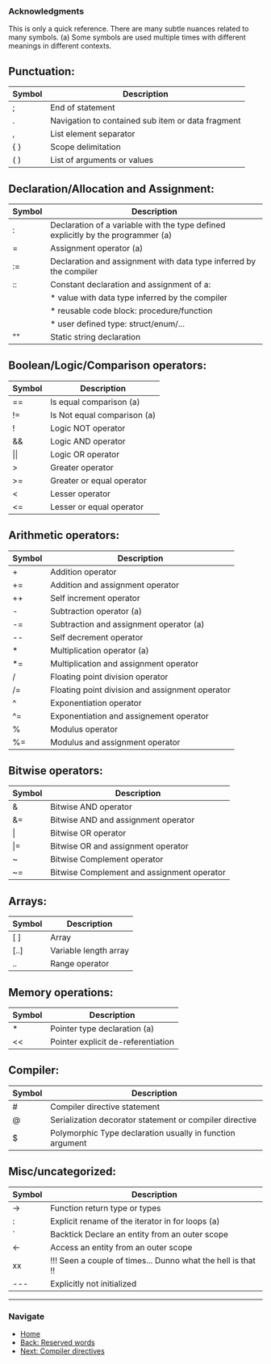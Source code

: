 ### Acknowledgments
This is only a quick reference. There are many subtle nuances related to many symbols.
(a) Some symbols are used multiple times with different meanings in different contexts.


## Punctuation:

|Symbol   | Description |
|---      | --- |
|;        | End of statement |
|.        | Navigation to contained sub item or data fragment |
|,        | List element separator |
|\{ \}    | Scope delimitation |
|\( \)    | List of arguments or values |


## Declaration/Allocation and Assignment:

|Symbol   | Description |
|---      | --- |
|:        | Declaration of a variable with the type defined explicitly by the programmer (a) |
|\=       | Assignment operator (a) |
|:=       | Declaration and assignment with data type inferred by the compiler |
|::       | Constant declaration and assignment of a: 
|         |  * value with data type inferred by the compiler 
|         |  * reusable code block: procedure/function 
|         |  * user defined type: struct/enum/... |
|""       | Static string declaration |


## Boolean/Logic/Comparison operators:

|Symbol   | Description |
|---      | --- |
|\==      | Is equal comparison (a) |
|!=       | Is Not equal comparison (a) |
|!        | Logic NOT operator |
|&&       | Logic AND operator |
|\|\|     | Logic OR operator |
|>        | Greater operator |
|>=       | Greater or equal operator |
|<        | Lesser operator |
|<=       | Lesser or equal operator |

## Arithmetic operators:

|Symbol   | Description |
|---      | --- |
|+        | Addition operator |
|+=       | Addition and assignment operator  |
|++       | Self increment operator |
|\-       | Subtraction operator (a) |
|\-=      | Subtraction and assignment operator (a) |
|--       | Self decrement operator |
|\*       | Multiplication operator (a) |
|\*=      | Multiplication and assignment operator  |
|/        | Floating point division operator |
|/=       | Floating point division and assignment operator |
|^        | Exponentiation operator | 
|^=       | Exponentiation and assignement operator | 
|%        | Modulus operator |
|%=       | Modulus and assignment operator |

## Bitwise operators:

|Symbol   | Description |
|---      | --- |
|&        | Bitwise AND operator |
|&=       | Bitwise AND and assignment operator |
|\|       | Bitwise OR operator |
|\|=      | Bitwise OR and assignment operator |
|~        | Bitwise Complement operator |
|~=       | Bitwise Complement and assignment operator |


## Arrays:

|Symbol   | Description |
|---      | --- |
|\[ \]    | Array |
|\[..\]   | Variable length array |
|..       | Range operator |


## Memory operations:

|Symbol   | Description |
|---      | --- |
|\*       | Pointer type declaration (a) |
|<<       | Pointer explicit de-referentiation |


## Compiler:

|Symbol   | Description |
|---      | --- |
|#        | Compiler directive statement |
|@        | Serialization decorator statement or compiler directive |
|$        | Polymorphic Type declaration usually in function argument |


## Misc/uncategorized:

|Symbol   | Description |
|---      | --- |
|->       | Function return type or types |
|:        | Explicit rename of the iterator in for loops (a) |
|`        | Backtick Declare an entity from an outer scope |
|<-       | Access an entity from an outer scope  |
|xx       | !!! Seen a couple of times... Dunno what the hell is that !! |
|---      | Explicitly not initialized |


---
### Navigate 
* [Home](./) 
* [Back: Reserved words](./reserved-words)
* [Next: Compiler directives](./compiler-directives)